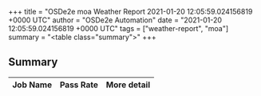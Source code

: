 +++
title = "OSDe2e moa Weather Report 2021-01-20 12:05:59.024156819 +0000 UTC"
author = "OSDe2e Automation"
date = "2021-01-20 12:05:59.024156819 +0000 UTC"
tags = ["weather-report", "moa"]
summary = "<table class=\"summary\"></table>"
+++
## Summary

| Job Name | Pass Rate | More detail |
|----------|-----------|-------------|



